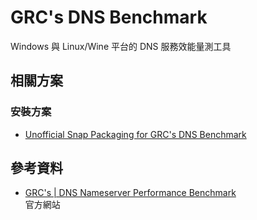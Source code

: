 # GRC's DNS Benchmark

Windows 與 Linux/Wine 平台的 DNS 服務效能量測工具

## 相關方案

### 安裝方案

* [Unofficial Snap Packaging for GRC's DNS Benchmark](https://github.com/brlin-tw/dnsbench-snap)

## 參考資料

* [GRC's | DNS Nameserver Performance Benchmark](https://www.grc.com/dns/benchmark.htm)  
  官方網站
